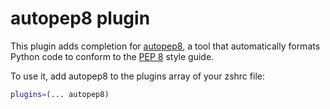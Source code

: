 # autopep8 plugin

This plugin adds completion for [autopep8](https://pypi.org/project/autopep8/),
a tool that automatically formats Python code to conform to the
[PEP 8](http://www.python.org/dev/peps/pep-0008/) style guide.

To use it, add autopep8 to the plugins array of your zshrc file:

```sh
plugins=(... autopep8)
```
